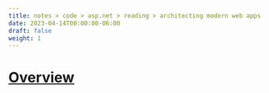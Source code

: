 ```yaml
---
title: notes > code > asp.net > reading > architecting modern web apps > 8 development process for azure
date: 2023-04-14T00:00:00-06:00
draft: false
weight: 1
---
```


# [Overview](https://learn.microsoft.com/en-us/dotnet/architecture/modern-web-apps-azure/development-process-for-azure)
